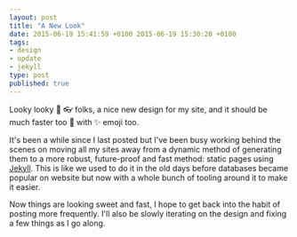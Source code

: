 ```yaml
---
layout: post
title: "A New Look"
date: 2015-06-19 15:41:59 +0100 2015-06-19 15:30:20 +0100
tags:
- design
- update
- jekyll
type: post
published: true
---
```

Looky looky :eyes: :eyeglasses: folks, a nice new design for my site, and it should be much faster too :dash: with :sparkles: emoji too.  

It's been a while since I last posted but I've been busy working behind the scenes on moving all my sites away from a dynamic method of generating them to a more robust, future-proof and fast method: static pages using [Jekyll](http://jekyllrb.com/).  This is like we used to do it in the old days before databases became popular on website but now with a whole bunch of tooling around it to make it easier.

Now things are looking sweet and fast, I hope to get back into the habit of posting more frequently.  I'll also be slowly iterating on the design and fixing a few things as I go along.
